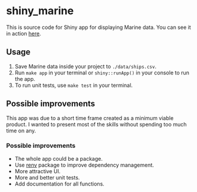 # shiny_marine

This is source code for Shiny app for displaying Marine data. You can see it in action [here](https://mihagazvoda.shinyapps.io/marine/).

## Usage

1. Save Marine data inside your project to `./data/ships.csv`. 
2. Run `make app` in your terminal or `shiny::runApp()` in your console to run the app. 
3. To run unit tests, use `make test` in your terminal. 

## Possible improvements

This app was due to a short time frame created as a minimum viable product. I wanted to present most of the skills without spending too much time on any. 

### Possible improvements

* The whole app could be a package. 
* Use [renv](https://rstudio.github.io/renv/) package to improve dependency management.  
* More attractive UI.
* More and better unit tests.
* Add documentation for all functions.
